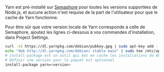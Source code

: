 Yarn est pré-installé sur [Semaphore](https://semaphoreci.com/) pour toutes les versions supportées de Node.js, et aucune action n'est requise de la part de l'utilisateur pour que le cache de Yarn fonctionne.

Pour être sûr que votre version locale de Yarn corresponde à celle de Semaphore, ajoutez les lignes ci-dessous à vos commandes d'installation, dans Project Settings.

```sh
curl -sS https://dl.yarnpkg.com/debian/pubkey.gpg | sudo apt-key add -
echo "deb http://dl.yarnpkg.com/debian/ stable main" | sudo tee /etc/apt/sources.list.d/yarn.list
# install-package est un outil qui met en cache les installations de APT sur Semaphore
# Définir une version pour le paquet est optionnel
install-package yarn=<version>
```